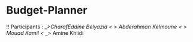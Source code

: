 # Budget-Planner
!! Participants :
__>CharafEddine Belyazid <_ _> Abderahman Kelmoune <_ _> Mouad Kamil <_ _> Amine Khlidi
